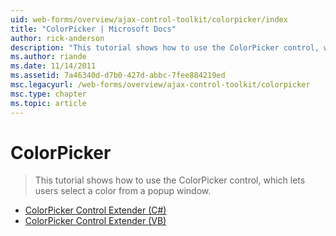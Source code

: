 ```yaml
---
uid: web-forms/overview/ajax-control-toolkit/colorpicker/index
title: "ColorPicker | Microsoft Docs"
author: rick-anderson
description: "This tutorial shows how to use the ColorPicker control, which lets users select a color from a popup window."
ms.author: riande
ms.date: 11/14/2011
ms.assetid: 7a46340d-d7b0-427d-abbc-7fee884219ed
msc.legacyurl: /web-forms/overview/ajax-control-toolkit/colorpicker
msc.type: chapter
ms.topic: article
---
```

# ColorPicker

> This tutorial shows how to use the ColorPicker control, which lets users select a color from a popup window.

- [ColorPicker Control Extender (C#)](using-the-colorpicker-control-extender-cs.md)
- [ColorPicker Control Extender (VB)](using-the-colorpicker-control-extender-vb.md)
